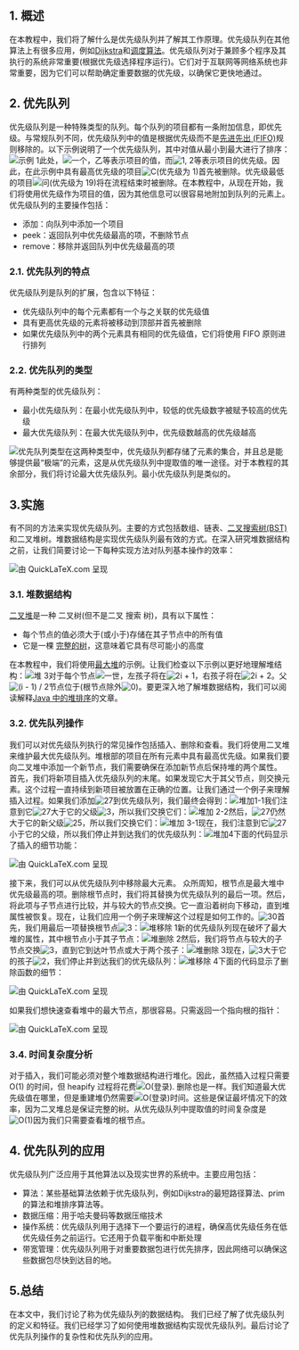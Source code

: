 ## 1. 概述

在本教程中，我们将了解什么是优先级队列并了解其工作原理。优先级队列在其他算法上有很多应用，例如[Dijkstra](https://www.baeldung.com/cs/dijkstra)和[调度算法](https://www.baeldung.com/cs/appointment-scheduling-algorithm)。优先级队列对于兼顾多个程序及其执行的系统非常重要(根据优先级选择程序运行)。它们对于互联网等网络系统也非常重要，因为它们可以帮助确定重要数据的优先级，以确保它更快地通过。

## 2. 优先队列

优先级队列是一种特殊类型的队列。每个队列的项目都有一条附加信息，即优先级。与常规队列不同，优先级队列中的值是根据优先级而不是[先进先出 (FIFO)](https://www.baeldung.com/cs/fifo-page-replacement)规则移除的。以下示例说明了一个优先级队列，其中对值从最小到最大进行了排序：![示例 1](https://www.baeldung.com/wp-content/uploads/sites/4/2021/06/example-1.png)此处，![一个，乙](https://www.baeldung.com/wp-content/ql-cache/quicklatex.com-bd366fbb0638595dab65b3c26cf979bf_l3.svg)等表示项目的值，而![1, 2](https://www.baeldung.com/wp-content/ql-cache/quicklatex.com-2e1d6a2658e46a7f7852b3c78c0c4882_l3.svg)等表示项目的优先级。因此，在此示例中具有最高优先级的项目![C](https://www.baeldung.com/wp-content/ql-cache/quicklatex.com-ed12970f60569db1dfd9f13289854a0d_l3.svg)(优先级为 1)首先被删除。优先级最低的项目![问](https://www.baeldung.com/wp-content/ql-cache/quicklatex.com-dd440a7af28975f52f03607a49307d46_l3.svg)(优先级为 19)将在流程结束时被删除。在本教程中，从现在开始，我们将使用优先级作为项目的值，因为其他信息可以很容易地附加到队列的元素上。优先级队列的主要操作包括：

-   添加：向队列中添加一个项目
-   peek：返回队列中优先级最高的项，不删除节点
-   remove：移除并返回队列中优先级最高的项

### 2.1. 优先队列的特点

优先级队列是队列的扩展，包含以下特征：

-   优先级队列中的每个元素都有一个与之关联的优先级值
-   具有更高优先级的元素将被移动到顶部并首先被删除
-   如果优先级队列中的两个元素具有相同的优先级值，它们将使用 FIFO 原则进行排列

### 2.2. 优先队列的类型

有两种类型的优先级队列：

-   最小优先级队列：在最小优先级队列中，较低的优先级数字被赋予较高的优先级
-   最大优先级队列：在最大优先级队列中，优先级数越高的优先级越高

![优先队列类型](https://www.baeldung.com/wp-content/uploads/sites/4/2021/06/type_of_priority_queue.png)在这两种类型中，优先级队列都存储了元素的集合，并且总是能够提供最“极端”的元素，这是从优先级队列中提取值的唯一途径。对于本教程的其余部分，我们将讨论最大优先级队列。最小优先级队列是类似的。

## 3.实施

有不同的方法来实现优先级队列。主要的方式包括数组、链表、[二叉搜索树(BST)](https://www.baeldung.com/cs/binary-search-trees)和二叉堆树。堆数据结构是实现优先级队列最有效的方式。在深入研究堆数据结构之前，让我们简要讨论一下每种实现方法对队列基本操作的效率：

![由 QuickLaTeX.com 呈现](https://www.baeldung.com/wp-content/ql-cache/quicklatex.com-a8eb4fff9aaf0354861e98a944f61f2c_l3.svg)



### 3.1. 堆数据结构

[二叉堆](https://www.baeldung.com/cs/heap-vs-binary-search-tree)是一种 二叉树(但不是二叉 搜索 树)，具有以下属性：

-   每个节点的值必须大于(或小于)存储在其子节点中的所有值
-   它是一棵 [完整的树](https://www.baeldung.com/cs/complete-vs-almost-complete-binary-tree)，这意味着它具有尽可能小的高度

在本教程中，我们将使用[最大堆](https://www.baeldung.com/cs/binary-tree-max-heapify)的示例。让我们检查以下示例以更好地理解堆结构：![堆 3](https://www.baeldung.com/wp-content/uploads/sites/4/2021/06/heap-3.png)对于每个节点![一世](https://www.baeldung.com/wp-content/ql-cache/quicklatex.com-31318c5dcb226c69e0818e5f7d2422b5_l3.svg)，左孩子将在![2i + 1](https://www.baeldung.com/wp-content/ql-cache/quicklatex.com-86424d1a4a35f796ad5695b4ee851368_l3.svg)，右孩子将在![2i + 2](https://www.baeldung.com/wp-content/ql-cache/quicklatex.com-2e93fc1623711515547c162b4daf31b0_l3.svg)。父![(i - 1) / 2](https://www.baeldung.com/wp-content/ql-cache/quicklatex.com-269dca6d71cbfbaa1c5977c944355341_l3.svg)节点位于(根节点除外![0](https://www.baeldung.com/wp-content/ql-cache/quicklatex.com-8354ade9c79ec6a7ac658f2c3032c9df_l3.svg))。要更深入地了解堆数据结构，我们可以阅读解释[Java 中的堆排序](https://www.baeldung.com/java-heap-sort)的文章。

### 3.2. 优先队列操作

我们可以对优先级队列执行的常见操作包括插入、删除和查看。我们将使用二叉堆来维护最大优先级队列。堆根部的项目在所有元素中具有最高优先级。如果我们要向二叉堆中添加一个新节点，我们需要确保在添加新节点后保持堆的两个属性。 首先，我们将新项目插入优先级队列的末尾。如果发现它大于其父节点，则交换元素。这个过程一直持续到新项目被放置在正确的位置。让我们通过一个例子来理解插入过程。如果我们添加![27](https://www.baeldung.com/wp-content/ql-cache/quicklatex.com-1ce778bce9d870f2d64539546e694405_l3.svg)到优先级队列，我们最终会得到：![堆加1-1](https://www.baeldung.com/wp-content/uploads/sites/4/2021/06/heap_add_1-1.png)我们注意到它![27](https://www.baeldung.com/wp-content/ql-cache/quicklatex.com-1ce778bce9d870f2d64539546e694405_l3.svg)大于它的父级![3](https://www.baeldung.com/wp-content/ql-cache/quicklatex.com-ce2009a45822333037922ccca0872a55_l3.svg)，所以我们交换它们：![堆加 2-2](https://www.baeldung.com/wp-content/uploads/sites/4/2021/06/heap_add_2-2.png)然后，![27](https://www.baeldung.com/wp-content/ql-cache/quicklatex.com-1ce778bce9d870f2d64539546e694405_l3.svg)仍然大于它的新父级![25](https://www.baeldung.com/wp-content/ql-cache/quicklatex.com-d166c1f04386e4d464b80c4533512ccd_l3.svg)，所以我们交换它们：![堆加 3-1](https://www.baeldung.com/wp-content/uploads/sites/4/2021/06/heap_add_3-1.png)现在，我们注意到它![27](https://www.baeldung.com/wp-content/ql-cache/quicklatex.com-1ce778bce9d870f2d64539546e694405_l3.svg)小于它的父级，所以我们停止并到达我们的优先级队列：![堆加4](https://www.baeldung.com/wp-content/uploads/sites/4/2021/06/heap_add_4.png)下面的代码显示了插入的细节功能：

![由 QuickLaTeX.com 呈现](https://www.baeldung.com/wp-content/ql-cache/quicklatex.com-ddc40f477a7a7502b3fa93be4448e747_l3.svg)

接下来，我们可以从优先级队列中移除最大元素。 众所周知，根节点是最大堆中优先级最高的项。删除根节点时，我们将其替换为优先级队列的最后一项。然后，将此项与子节点进行比较，并与较大的节点交换。它一直沿着树向下移动，直到堆属性被恢复。现在，让我们应用一个例子来理解这个过程是如何工作的。![30](https://www.baeldung.com/wp-content/ql-cache/quicklatex.com-e69d9bed497b8c9ba2f5f71353768ea5_l3.svg)首先，我们用最后一项替换根节点![3](https://www.baeldung.com/wp-content/ql-cache/quicklatex.com-ce2009a45822333037922ccca0872a55_l3.svg)：![堆移除 1](https://www.baeldung.com/wp-content/uploads/sites/4/2021/06/heap_remove_1.png)新的优先级队列现在破坏了最大堆的属性，其中根节点小于其子节点：![堆删除 2](https://www.baeldung.com/wp-content/uploads/sites/4/2021/06/heap_remove_2.png)然后，我们将节点与较大的子节点交换![3](https://www.baeldung.com/wp-content/ql-cache/quicklatex.com-ce2009a45822333037922ccca0872a55_l3.svg)，直到它到达叶节点或大于两个孩子：![堆删除 3](https://www.baeldung.com/wp-content/uploads/sites/4/2021/06/heap_remove_3.png)现在，![3](https://www.baeldung.com/wp-content/ql-cache/quicklatex.com-ce2009a45822333037922ccca0872a55_l3.svg)大于它的孩子![2](https://www.baeldung.com/wp-content/ql-cache/quicklatex.com-8c267d62c3d7048247917e13baec69a5_l3.svg)，我们停止并到达我们的优先级队列：![堆移除 4](https://www.baeldung.com/wp-content/uploads/sites/4/2021/06/heap_remove_4.png)下面的代码显示了删除函数的细节：

![由 QuickLaTeX.com 呈现](https://www.baeldung.com/wp-content/ql-cache/quicklatex.com-0aba18ac941f9b83273129bd8853da24_l3.svg)

如果我们想快速查看堆中的最大节点，那很容易。只需返回一个指向根的指针：

![由 QuickLaTeX.com 呈现](https://www.baeldung.com/wp-content/ql-cache/quicklatex.com-de89e35c6d0ac83cdfff095a36009bcf_l3.svg)



### 3.4. 时间复杂度分析

对于插入，我们可能必须对整个堆数据结构进行堆化。因此，虽然插入过程只需要 O(1) 的时间，但 heapify 过程将花费![O(登录)](https://www.baeldung.com/wp-content/ql-cache/quicklatex.com-4ac58d1d29c2e3097df56e2cb0bc1db4_l3.svg). 删除也是一样。我们知道最大优先级值在哪里，但是重建堆仍然需要![O(登录)](https://www.baeldung.com/wp-content/ql-cache/quicklatex.com-4ac58d1d29c2e3097df56e2cb0bc1db4_l3.svg)时间。这些是保证最坏情况下的效率，因为二叉堆总是保证完整的树。从优先级队列中提取值的时间复杂度是![O(1)](https://www.baeldung.com/wp-content/ql-cache/quicklatex.com-66c97a4dfb9f2e2983629033366d7018_l3.svg)因为我们只需要查看堆的根节点。

## 4. 优先队列的应用

优先级队列广泛应用于其他算法以及现实世界的系统中。主要应用包括：

-   算法：某些基础算法依赖于优先级队列，例如Dijkstra的最短路径算法、prim的算法和堆排序算法等。
-   数据压缩：用于哈夫曼码等数据压缩技术
-   操作系统：优先级队列用于选择下一个要运行的进程，确保高优先级任务在低优先级任务之前运行。它还用于负载平衡和中断处理
-   带宽管理：优先级队列用于对重要数据包进行优先排序，因此网络可以确保这些数据包尽快到达目的地。

## 5.总结

在本文中，我们讨论了称为优先级队列的数据结构。 我们已经了解了优先级队列的定义和特征。我们已经学习了如何使用堆数据结构实现优先级队列。最后讨论了优先队列操作的复杂性和优先队列的应用。